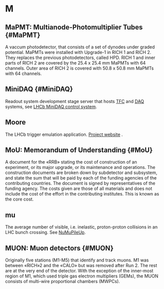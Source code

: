 # M

## MaPMT: Multianode-Photomultiplier Tubes {#MaPMT}

A vaccum photodetector, that consists of a set of dynodes under graded potential.
MaPMTs were installed with Upgrade-1 in RICH 1 and RICH 2.
They replaces the previous photodetectors, called HPD.
RICH 1 and inner parts of RICH 2 are covered by the 25.4 x 25.4 mm MaPMTs with 64 channels.
Outer area of RICH 2 is covered with 50.8 x 50.8 mm MaPMTs with 64 channels. 

## MiniDAQ {#MiniDAQ}

Readout system development stage server that hosts [TFC](#TFC) and [DAQ](#DAQ) systems, see [LHCb MiniDAQ control system](https://cds.cern.ch/record/2702137/files/10.1051_epjconf_201921401005.pdf).

## Moore

The LHCb trigger emulation application. [Project website](http://lhcbdoc.web.cern.ch/lhcbdoc/moore/) .

## MoU: Memorandum of Understanding {#MoU}

A document for the «RRB» stating the cost of construction of an experiment, or its major upgrade, or its maintenance and operations.
The construction documents are broken down by subdetector and subsystem, and state the sum that will be paid by each
of the funding agencies of the contributing countries. The document is signed by representatives of the funding agency.
The costs given are those of all materials and does not include the cost of the effort in the contributing institutes.
This is known as the core cost.

## mu

The average number of visible, i.e. inelastic, proton-proton collisions in an LHC bunch crossing.
See [NuMuPileUp](https://twiki.cern.ch/twiki/bin/view/LHCb/NuMuPileUp).

## MUON: Muon detectors {#MUON}

Originally five stations (M1-M5) that identify and track muons.
M1 was between «RICH»2 and the «CALO» but was removed after Run 2.
The rest are at the very end of the detector.
With the exception of the inner-most region of M1, which used triple gas electron multipliers (GEMs), the MUON consists of multi-wire proportional chambers (MWPCs).
